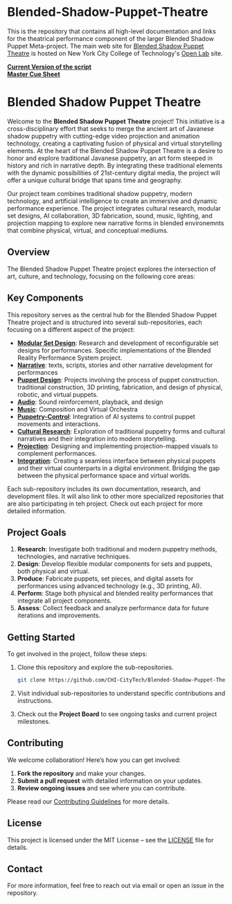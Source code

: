 # Blended-Shadow-Puppet-Theatre
This is the repository that contains all high-level documentation and links for the theatrical performance component of the larger Blended Shadow Puppet Meta-project.
The main web site for [Blended Shadow Puppet Theatre](https://openlab.citytech.cuny.edu/wayang2024/) is hosted on New York City College of Technology's [Open Lab](https://openlab.citytech.cuny.edu/) site.

[**Current Version of the script**](https://docs.google.com/document/d/1A3bmC4oV0EE3heKgnKrM0bltRhhgRomU7DYxMHU111k/edit?usp=sharing)  
[**Master Cue Sheet**](https://docs.google.com/spreadsheets/d/1T1PGMKF9T4H9ynn9cqJtV8zQLiV5BHxgqK76C6-gkvE/edit?usp=sharing)  

# Blended Shadow Puppet Theatre

Welcome to the **Blended Shadow Puppet Theatre** project! This initiative is a cross-disciplinary effort that seeks to merge the ancient art of Javanese shadow puppetry with cutting-edge video projection and animation technology, creating a captivating fusion of physical and virtual storytelling elements. At the heart of the Blended Shadow Puppet Theatre is a desire to honor and explore traditional Javanese puppetry, an art form steeped in history and rich in narrative depth. By integrating these traditional elements with the dynamic possibilities of 21st-century digital media, the project will offer a unique cultural bridge that spans time and geography. 

Our project team combines traditional shadow puppetry, modern technology, and artificial intelligence to create an immersive and dynamic performance experience. The project integrates cultural research, modular set designs, AI collaboration, 3D fabrication, sound, music, lighting, and projection mapping to explore new narrative forms in blended environemnts that combine physical, virtual, and conceptual mediums.

## Overview

The Blended Shadow Puppet Theatre project explores the intersection of art, culture, and technology, focusing on the following core areas:

## Key Components

This repository serves as the central hub for the Blended Shadow Puppet Theatre project and is structured into several sub-repositories, each focusing on a different aspect of the project:

- [**Modular Set Design**](https://github.com/CHI-CityTech/Blended-Shadow-Puppet-Theatre/tree/main/Modular-Set-Design): Research and development of reconfigurable set designs for performances. Specific implementations of the Blended Reality Performance System project.
- [**Narrative**](https://github.com/CHI-CityTech/Blended-Shadow-Puppet-Theatre/tree/main/Narrative): texts, scripts, stories and other narrative development for performances
- [**Puppet Design**](https://github.com/CHI-CityTech/Blended-Shadow-Puppet-Theatre/tree/main/Puppetry-Design): Projects involving the process of puppet construction.  traditional construction, 3D printing, fabrication, and design of physical, robotic, and virtual puppets.
- [**Audio**](https://github.com/CHI-CityTech/Blended-Shadow-Puppet-Theatre/tree/main/Audio): Sound reinforcement, playback, and design
- [**Music**](https://github.com/CHI-CityTech/Blended-Shadow-Puppet-Theatre/tree/main/Audio): Composition and Virtual Orchestra
- [**Puppetry-Control**](https://github.com/CHI-CityTech/Blended-Shadow-Puppet-Theatre/tree/main/Puppetry-Control): Integration of AI systems to control puppet movements and interactions.
- [**Cultural Research**](https://github.com/CHI-CityTech/Blended-Shadow-Puppet-Theatre/tree/main/Cultural-Research): Exploration of traditional puppetry forms and cultural narratives and their integration into modern storytelling.
- [**Projection**](https://github.com/CHI-CityTech/Blended-Shadow-Puppet-Theatre/tree/main/Projection): Designing and implementing projection-mapped visuals to complement performances.
- [**Integration**](https://github.com/CHI-CityTech/Virtual-Physical-Integration): Creating a seamless interface between physical puppets and their virtual counterparts in a digital environment. Bridging the gap between the physical performance space and virtual worlds.

Each sub-repository includes its own documentation, research, and development files. It will also link to other more specialized repositories that are also participating in teh project.  Check out each project for more detailed information.

## Project Goals

1. **Research**: Investigate both traditional and modern puppetry methods, technologies, and narrative techniques.
2. **Design**: Develop flexible modular components for sets and puppets, both physical and virtual.
3. **Produce**: Fabricate puppets, set pieces, and digital assets for performances using advanced technology (e.g., 3D printing, AI).
4. **Perform**: Stage both physical and blended reality performances that integrate all project components.
5. **Assess**: Collect feedback and analyze performance data for future iterations and improvements.

## Getting Started

To get involved in the project, follow these steps:

1. Clone this repository and explore the sub-repositories.

   ```bash
   git clone https://github.com/CHI-CityTech/Blended-Shadow-Puppet-Theatre.git
2. Visit individual sub-repositories to understand specific contributions and instructions.
3. Check out the **Project Board** to see ongoing tasks and current project milestones.

## Contributing

We welcome collaboration! Here’s how you can get involved:

1. **Fork the repository** and make your changes.
2. **Submit a pull request** with detailed information on your updates.
3. **Review ongoing issues** and see where you can contribute.

Please read our [Contributing Guidelines](CONTRIBUTING.md) for more details.

## License

This project is licensed under the MIT License – see the [LICENSE](LICENSE) file for details.

## Contact

For more information, feel free to reach out via email or open an issue in the repository.

